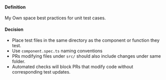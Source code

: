 <!-- ## Project best practices
- For change in each `{filename}.ts/tsx` file, PR has to contain change in `filename}.spec.ts/tsx` -->

#### Definition

My Own space best practices for unit test cases.

####  Decision

- Place test files in the same directory as the component or function they test.
- Use `component.spec.ts`  naming conventions
- PRs modifying files under `src/` should also include changes under same folder.
- Automated checks will block PRs that modify code without corresponding test updates.

